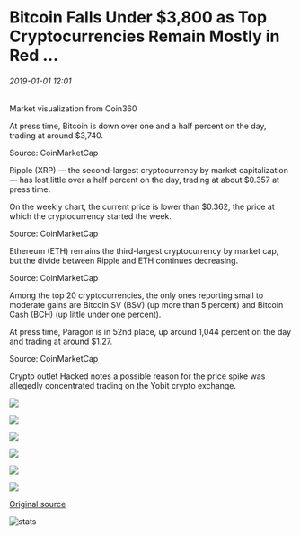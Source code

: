 # Bitcoin Falls Under $3,800 as Top Cryptocurrencies Remain Mostly in Red ...

###### 2019-01-01 12:01

Market visualization from Coin360

At press time, Bitcoin is down over one and a half percent on the day, trading at around $3,740.

Source: CoinMarketCap

Ripple (XRP) — the second-largest cryptocurrency by market capitalization — has lost little over a half percent on the day, trading at about $0.357 at press time.

On the weekly chart, the current price is lower than $0.362, the price at which the cryptocurrency started the week.

Source: CoinMarketCap

Ethereum (ETH) remains the third-largest cryptocurrency by market cap, but the divide between Ripple and ETH continues decreasing.

Source: CoinMarketCap

Among the top 20 cryptocurrencies, the only ones reporting small to moderate gains are Bitcoin SV (BSV) (up more than 5 percent) and Bitcoin Cash (BCH) (up little under one percent).

At press time, Paragon is in 52nd place, up around 1,044 percent on the day and trading at around $1.27.

Source: CoinMarketCap

Crypto outlet Hacked notes a possible reason for the price spike was allegedly concentrated trading on the Yobit crypto exchange.

![](https://lh3.googleusercontent.com/iwwI4Kph5zL80K9its253FZG6UqryX2xSYE8sEHs4VHyZTU7UQ6Bau7bAb6uw3QeF5Lm1-n6RjUV71lz9iLM4h2_fhOed16eu4BjFHuLyV-uikRoz7jyoTJZl6TKcnNJIxxJ_HP9)

![](https://lh3.googleusercontent.com/0ver_ngfyiP7d3o4Nn35_F6yU_UlWISVvcYGoZ_6WAk0E5rg_LL-gvkn3cMji_wYVHb9TlMzdiHxMlYGhkUzdbM-sP9zhp3LvFiZM002MK4MrOIkOvK-AFQQGgG4jR1uqgRXzFSP)

![](https://lh4.googleusercontent.com/7x-rXrdfYFmSwCN9cde0RePdxlxKbP35aUpUxVbIRETHEzo5qPeEtYPLcOKRjLVAWqXum3paaNygs9W9KV1iMFNZJ1d6IE1-PkIER35SoIuLrzZg8mE35RBcGwvMucL6uISzc3az)

![](https://lh6.googleusercontent.com/4nbhHQ9W-D4-QeJGYe-KBWB0DDXEOgT5IBVQAvIiz8vdUJgy0W1t7SOqhsPTpwZxKHfTqNXUs9ChJudbnn_dNcrXi3X6jrUe0NVo9roI9L4pye6pTJJzPWO9H-O6rOYRbWPvaeHK)

![](https://lh4.googleusercontent.com/zXIXFG434SzSrLLpffr5NLQA1OIao8REa-2ArpezuHw48JnrqL67vJa_64yfZSm8MfuBLvbSCuuyspwV2ptKIywgTuXIJC4P8Uw7zoXzFb1nJ1I-b0Dm7NkWgT0PV9XslwiJV-sF)

![](https://lh3.googleusercontent.com/iILJBvgYniSRIYueAa2E145_1cCiCMRaWsvK15KXPuhFeo7nI0mOhe1HWBURpjo9u4H0Wh5QdaQXjTqxcN9Wru5OHM2U_oHqP7iAzkCzof0sRQN8FnfIK5W6mUmanAsAr9FPKqPI)

[Original source](https://cointelegraph.com/news/bitcoin-falls-under-3-800-as-top-cryptocurrencies-remain-mostly-in-red)

![stats](https://c.statcounter.com/11760860/0/a89fa40b/1/ "stats")